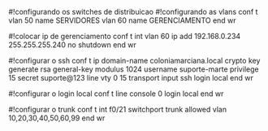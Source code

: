 #!configurando os switches de distribuicao
#!configurando as vlans
conf t
vlan 50
name SERVIDORES
vlan 60 
name GERENCIAMENTO
end
wr

#!colocar ip de gerenciamento
conf t
int vlan 60
ip add 192.168.0.234 255.255.255.240
no shutdown
end
wr

#!configurar o ssh
conf t
ip domain-name coloniamarciana.local
crypto key generate rsa general-key modulus 1024
username suporte-marte privilege 15 secret suporte@123
line vty 0 15
transport input ssh
login local 
end
wr

#!configurar o login local 
conf t
line console 0
login local
end
wr

#!configurar o trunk
conf t
int f0/21
switchport trunk allowed vlan 10,20,30,40,50,60,99
end
wr


